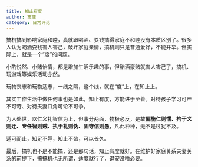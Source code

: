 ```yaml
---
title: 知止有度
author: 寓庸
category: 日常评论
---
```

搞机搞到影响家庭和睦，真就跟喝酒、耍钱搞得家庭不和睦没有本质区别了。很多人认为喝酒耍钱害人害己，破坏家庭亲情，搞机则只是普通爱好，不能并举。但实际上，就是一个“度”的问题。

小酌悦然、小赌怡情，都是增加生活乐趣的事，但酗酒豪赌就害人害己了，搞机、玩游戏等娱乐活动亦然。

玩物丧志和玩物适志，一线之隔，这个线，就在“度”上，在知止上。

其实工作生活中做任何事也是如此，知止有度，方能进于至善。对待孩子学习可严不可苛、对待夫妻口角可论不可争。

为人处世，以仁义礼智信为上，但事分两面，物极必反，是故**偏施仁则懦、拘于义则迂、专任智则贼、执于礼则伪、固守信则愚**，凡此种种，无不是过犹不及。

适可而止，知足不辱，知止不殆，可以长久。

最后，搞机也不是不能搞，还是那句话，知止有度就好。在维护好家庭关系夫妻关系的前提下，搞搞机也无所谓，适度就行了，退安没啥必要。